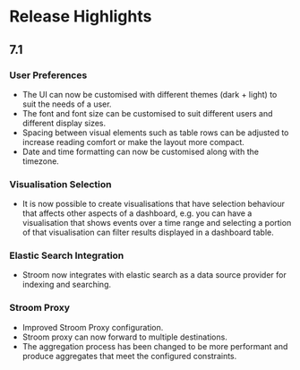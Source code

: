 # Release Highlights

## 7.1

### User Preferences
* The UI can now be customised with different themes (dark + light) to suit the needs of a user.
* The font and font size can be customised to suit different users and different display sizes.
* Spacing between visual elements such as table rows can be adjusted to increase reading comfort or make the layout more compact.
* Date and time formatting can now be customised along with the timezone.

### Visualisation Selection
* It is now possible to create visualisations that have selection behaviour that affects other aspects of a dashboard, e.g. you can have a visualisation that shows events over a time range and selecting a portion of that visualisation can filter results displayed in a dashboard table.

### Elastic Search Integration
* Stroom now integrates with elastic search as a data source provider for indexing and searching.

### Stroom Proxy
* Improved Stroom Proxy configuration.
* Stroom proxy can now forward to multiple destinations.
* The aggregation process has been changed to be more performant and produce aggregates that meet the configured constraints.